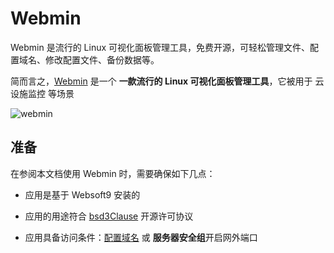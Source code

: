 # Webmin

Webmin 是流行的 Linux 可视化面板管理工具，免费开源，可轻松管理文件、配置域名、修改配置文件、备份数据等。

简而言之，[Webmin](https://www.webmin.com/) 是一个 **一款流行的 Linux 可视化面板管理工具**，它被用于 云设施监控  等场景


![webmin](https://libs.websoft9.com/Websoft9/DocsPicture/zh/webmin/webmin-dashboard-websoft9.png)


## 准备

在参阅本文档使用 Webmin 时，需要确保如下几点：

- 应用是基于 Websoft9 安装的

- 应用的用途符合 [bsd3Clause](https://opensource.org/licenses/BSD-3-Clause) 开源许可协议

- 应用具备访问条件：[配置域名](./guide/appsetdomain) 或 **服务器安全组**开启网外端口